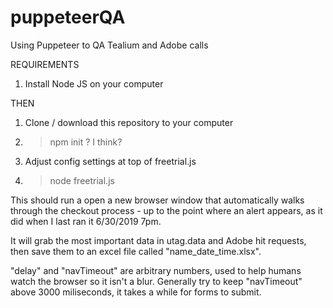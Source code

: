 # puppeteerQA
Using Puppeteer to QA Tealium and Adobe calls

REQUIREMENTS
1. Install Node JS on your computer

THEN
1. Clone / download this repository to your computer
2. > npm init ? I think?
3. Adjust config settings at top of freetrial.js
3. > node freetrial.js 

This should run a open a new browser window that automatically walks through the checkout process - up to the point where an alert appears, as it did when I last ran it 6/30/2019 7pm.

It will grab the most important data in utag.data and Adobe hit requests, then save them to an excel file called "name_date_time.xlsx".

"delay" and "navTimeout" are arbitrary numbers, used to help humans watch the browser so it isn't a blur. Generally try to keep "navTimeout" above 3000 miliseconds, it takes a while for forms to submit.
